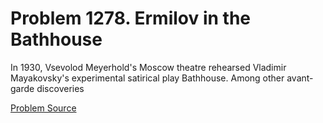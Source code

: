 # Problem 1278. Ermilov in the Bathhouse 

In 1930, Vsevolod Meyerhold's Moscow theatre rehearsed Vladimir Mayakovsky's experimental satirical play Bathhouse. Among other avant-garde discoveries

[Problem Source](https://www.trizland.ru/tasks/5733/)